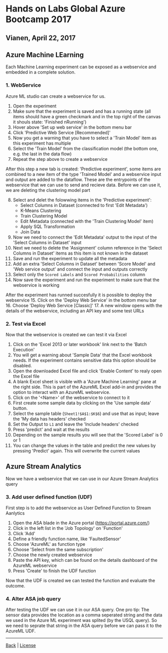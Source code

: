 # Hands on Labs Global Azure Bootcamp 2017
## Vianen, April 22, 2017

## Azure Machine LEarning
Each Machine Learning experiment can be exposed as a webservice and embedded in a complete solution.

### 1. WebService
Azure ML studio can create a webservice for us.

1. Open the experiment
2. Make sure that the experiment is saved and has a running state (all items should have a green checkmark and in the top right of the canvas it shouls state: 'Finished nRunning')
3. Hover above 'Set up web service' in the bottom menu bar
4. Click 'Predictive Web Service [Recommended]'
5. Now you get a warning that you have to select a 'Train Model' item as this experiment has multiple
6. Select the 'Train Model' from the classification model (the bottom one, e.g. the last in the data flow)
7. Repeat the step above to create a webservice

After this step a new tab is created: 'Predictive experiment', some items are combined to a new item of the type 'Trained Model' and a webservice input and output are added to the dataflow. These are the entrypoints of the webservice that we can use to send and recieve data.
Before we can use it, we are deleting the clustering model part

8. Select and delet the folowwing items in the 'Predictive experiment':
    - Select Columns in Dataset (connected to first 'Edit Metadata')
    - K-Means Clustering
    - Train Clustering Model
    - Edit Metadata (connected with the 'Train Clustering Model' item)
    - Apply SQL Transformation
    - Join Data
9. Now we need to connect the 'Edit Metadata' output to the input of the 'Select Columns in Dataset' input
10. Next we need to delete the 'Assignment' column reference in the 'Select Columns in Dataset' items as this item is not known in the dataset
11. Save and run the experiment to update all the metadata
12. Add an extra 'Select Columns in Dataset' between 'Score Model' and 'Web service output' and connect the input and outputs correctly
13. Select only the `Scored Labels` and `Scored Probabilities` column
14. Now save the experiment and run the experiment to make sure that the webservice is working

After the experiment has runned succesfully it is possible to deploy the webservice
15. Click on the 'Deploy Web Service' in the bottom menu bar
16. Choose 'Deploy Web Service [Classic]'
17. A new window opens with the details of the webservice, including an API key and some test URLs

### 2. Test via Excel
Now that the webservice is created we can test it via Excel

1. Click on the 'Excel 2013 or later workbook' link next to the 'Batch Execution' 
2. You will get a warning about 'Sample Data' that the Excel workbook needs. If the experiment contains sensitive data this option should be disabled.
3. Open the downloaded Excel file and click 'Enable Content' to realy open the Excel file
4. A blank Excel sheet is visible with a 'Azure Machine Learning' pane at the right side. This is part of the AzureML Excel add-in and provides the option to interact with an AzureML webservice.
5. Click on the '\<Name>' of the webservice to connect to it
6. First create some sample data by clicking on the 'Use sample data' button.
7. Select the sample table (`Sheet1!$A$1:$K$6`) and use that as input; leave the 'My data has headers' checked
8. Set the Output to `L1` and leave the 'Include headers' checked
9. Press 'predict' and wait at the results
10. Depending on the sample results you will see that the 'Scored Label' is 0 or 1
11. You can change the values in the table and predict the new values by pressing 'Predict' again. This will overwrite the current values

## Azure Stream Analytics
Now we have a webservice that we can use in our Azure Stream Analytics query

### 3. Add user defined function (UDF)
First step is to add the webservice as User Defined Function to Stream Aanlytics

1. Open the ASA blade in the Azure portal (https://portal.azure.com/)
2. Click in the left list in the 'Job Topology' on 'Function'
3. Click 'Add'
4. Define a friendly function name, like 'FaultedSensor'
5. Choose 'AzureML' as function type
6. Choose 'Select from the same subscription'
7. Choose the newly created webservice
8. Paste the API key, which can be found on the details dashboard of the AzureML webservice
9. Press 'Create' to finish the UDF function

Now that the UDF is created we can tested the function and evaluate the outcome.

### 4. Alter ASA job query
After testing the UDF we can use it in our ASA query. 
One pro tip: The sensor data provides the location as a comma seperated string and the data we used in the Azure ML experiment was splited (by the USQL query). So we need to seprate that string in the ASA query before we can pass it to the AzureML UDF.

---
[Back](../README.md) | [License](../LICENSE)